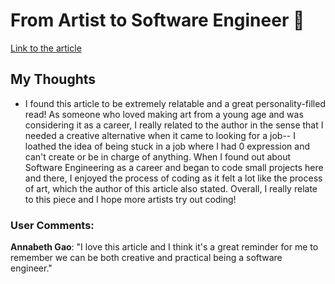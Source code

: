 # From Artist to Software Engineer 🎨

[Link to the article](https://mariah-mclaughlin.medium.com/from-artist-to-software-engineer-a-story-about-changing-my-mind-about-everything-300bc51df26)

## My Thoughts

* I found this article to be extremely relatable and a great personality-filled read! As someone who loved making art from a young age and was considering
it as a career, I really related to the author in the sense that I needed a creative alternative when it came to looking for a job-- I loathed the idea of
being stuck in a job where I had 0 expression and can't create or be in charge of anything. When I found out about Software Engineering as a career and began
to code small projects here and there, I enjoyed the process of coding as it felt a lot like the process of art, which the author of this article also stated. Overall, I really relate to this piece and I hope more artists try out coding!


### User Comments:
**Annabeth Gao**: "I love this article and I think it's a great reminder for me to remember we can be both creative and practical being a software engineer."
